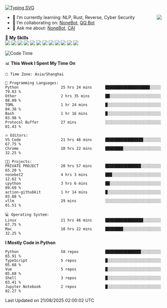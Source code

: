 [![Typing SVG](https://readme-typing-svg.herokuapp.com?size=25&duration=2500&color=8C43EA&vCenter=true&width=200&height=40&lines=Hi+there+%F0%9F%91%8B%F0%9F%8F%BB;I'm+yanyongyu)](https://git.io/typing-svg)

<a href="#">
  <img align="right" src="https://github-readme-stats.vercel.app/api?username=yanyongyu&count_private=true&show_icons=true&bg_color=15,f2f7fd,E0EAFC" />
</a>

- 🌱 I’m currently learning: NLP, Rust, Reverse, Cyber Security
- 👯 I’m collaborating on: [NoneBot](https://github.com/nonebot), [QQ Bot](https://github.com/Mrs4s/go-cqhttp)
- 💬 Ask me about: [NoneBot](https://github.com/nonebot), [CAI](https://github.com/cscs181/CAI)

🌟 **My Skills**  
![](https://img.shields.io/badge/-Python-3e74a2?style=flat-square&logo=Python&logoColor=fff)
![](https://img.shields.io/badge/-TypeScript-3178C6?style=flat-square&logo=TypeScript&logoColor=fff)
![](https://img.shields.io/badge/-Vue-4fc08d?style=flat-square&logo=Vue.js&logoColor=fff)
![](https://img.shields.io/badge/-React-2d98ce?style=flat-square&logo=React&logoColor=fff)
![](https://img.shields.io/badge/-FastAPI-009688?style=flat-square&logo=FastAPI&logoColor=fff)
![](https://img.shields.io/badge/-Linux-000000?style=flat-square&logo=Linux&logoColor=fff)
![](https://img.shields.io/badge/-Docker-2496ED?style=flat-square&logo=Docker&logoColor=fff)
![](https://img.shields.io/badge/-Kubernetes-326CE5?style=flat-square&logo=Kubernetes&logoColor=fff)
![](https://img.shields.io/badge/-GitHub%20Actions-2088FF?style=flat-square&logo=GitHubActions&logoColor=fff)
![](https://img.shields.io/badge/-PostgreSQL-4169E1?style=flat-square&logo=PostgreSQL&logoColor=fff)
![](https://img.shields.io/badge/-Redis-DC382D?style=flat-square&logo=Redis&logoColor=fff)
![](https://img.shields.io/badge/-MongoDB-47A248?style=flat-square&logo=MongoDB&logoColor=fff)

<!--START_SECTION:waka-->
![Code Time](http://img.shields.io/badge/Code%20Time-7%2C888%20hrs%2034%20mins-blue)

📊 **This Week I Spent My Time On** 

```text
🕑︎ Time Zone: Asia/Shanghai

💬 Programming Languages: 
Python                   25 hrs 24 mins      ████████████████████░░░░░   79.03 % 
Other                    2 hrs 35 mins       ██░░░░░░░░░░░░░░░░░░░░░░░   08.09 % 
TOML                     1 hr 24 mins        █░░░░░░░░░░░░░░░░░░░░░░░░   04.38 % 
Bash                     1 hr 16 mins        █░░░░░░░░░░░░░░░░░░░░░░░░   03.98 % 
Protocol Buffer          27 mins             ░░░░░░░░░░░░░░░░░░░░░░░░░   01.43 % 

🔥 Editors: 
VS Code                  21 hrs 46 mins      █████████████████░░░░░░░░   67.75 % 
Chrome                   10 hrs 22 mins      ████████░░░░░░░░░░░░░░░░░   32.25 % 

🐱‍💻 Projects: 
PRIVATE PROJECT          20 hrs 57 mins      ████████████████░░░░░░░░░   65.20 % 
nonebot2                 4 hrs 3 mins        ███░░░░░░░░░░░░░░░░░░░░░░   12.62 % 
cpython                  3 hrs 6 mins        ██░░░░░░░░░░░░░░░░░░░░░░░   09.69 % 
action-githubkit         1 hr 14 mins        █░░░░░░░░░░░░░░░░░░░░░░░░   03.88 % 
vllm                     29 mins             ░░░░░░░░░░░░░░░░░░░░░░░░░   01.51 % 

💻 Operating System: 
Linux                    21 hrs 46 mins      █████████████████░░░░░░░░   67.75 % 
Mac                      10 hrs 22 mins      ████████░░░░░░░░░░░░░░░░░   32.25 % 
```

**I Mostly Code in Python** 

```text
Python                   58 repos            ████████████████░░░░░░░░░   65.91 % 
TypeScript               5 repos             █░░░░░░░░░░░░░░░░░░░░░░░░   05.68 % 
Vue                      5 repos             █░░░░░░░░░░░░░░░░░░░░░░░░   05.68 % 
Shell                    3 repos             █░░░░░░░░░░░░░░░░░░░░░░░░   03.41 % 
Jupyter Notebook         2 repos             █░░░░░░░░░░░░░░░░░░░░░░░░   02.27 % 
```




 Last Updated on 21/08/2025 02:00:02 UTC
<!--END_SECTION:waka-->
